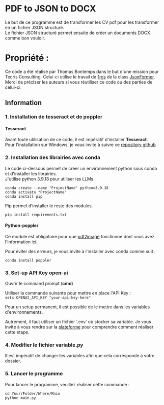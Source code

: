 # PDF to JSON to DOCX

Le but de ce programme est de transformer les CV pdf pour les transformer en un fichier JSON structuré.  
Le fichier JSON structuré permet ensuite de créer un documents DOCX comme bon vouloir. 

# Propriété :
Ce code a été réalisé par Thomas Bontemps dans le but d'une mission pour Tecris Consulting.  Celui-ci utilise le travail de [1rgs](https://github.com/1rgs) de la class [JsonFormer](https://github.com/1rgs/jsonformer).  Merci de préciser les auteurs si vous réutiliser ce code ou des parties de celui-ci.

## Information

### 1. Installation de tesseract et de poppler

#### Tesseract
Avant toute utilisation de ce code, il est impératif d'installer **Tesseract**.  
Pour l'installation sur Windows, je vous invite à suivre ce [repository github](https://github.com/UB-Mannheim/tesseract/wiki)





### 2. Installation des librairies avec conda 

Le code ci-dessous permet de créer un environnement python sous conda et d'installer les librairies.  
J'utilise python 3.9.18 pour utiliser les LLMs

``
conda create --name "ProjectName" python=3.9.18 
``  
``
conda activate "ProjectName"  
``  
``
conda install pip  
``  

Pip permet d'installer le reste des modules. 

``
pip install requirements.txt
``

#### Python-poppler
Ce module est obligatoire pour que [pdf2image](https://pdf2image.readthedocs.io/en/latest/installation.html) fonctionne dont vous avez l'information ici.

Pour éviter des erreurs, je vous invite à l'installer avec conda comme suit : 

``
conda install poppler
``

### 3. Set-up API Key open-ai

Ouvrir le command prompt (**cmd**)

Utiliser la commande suivante pour mettre en place l'API Key :  
``
setx OPENAI_API_KEY "your-api-key-here"
``  

Pour un setup permanent, il est possible de le mettre dans les variables d'environnements. 

Autrement, il faut utiliser un fichier '.env' où stocker sa variable. Je vous invite à vous rendre sur la [plateforme](https://platform.openai.com/docs/quickstart?context=python) pour comprendre comment réaliser cette étape. 


### 4. Modifier le fichier variable.py
Il est impératif de changer les variables afin que cela corresponde à votre dossier. 


### 5. Lancer le programme
Pour lancer le programme, veuillez réaliser cette commande : 

``
cd Your/Folder/Where/Main
``  
``
python main.py
``

